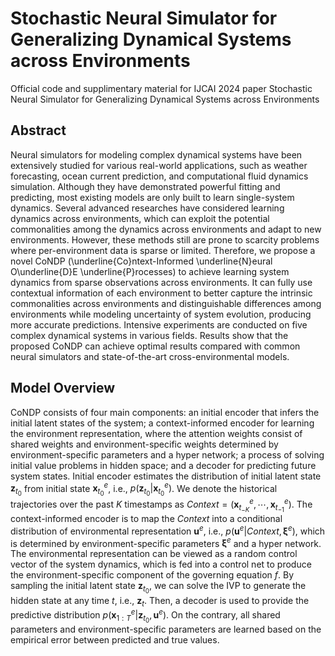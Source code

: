# Stochastic Neural Simulator for Generalizing Dynamical Systems across Environments

Official code and supplimentary material for IJCAI 2024 paper Stochastic Neural Simulator for Generalizing Dynamical Systems across Environments

## Abstract

Neural simulators for modeling complex dynamical systems have been extensively studied for various real-world applications, such as weather forecasting, ocean current prediction, and computational fluid dynamics simulation. Although they have demonstrated powerful fitting and predicting, most existing models are only built to learn single-system dynamics.
Several advanced researches have considered learning dynamics across environments, which can exploit the potential commonalities among the dynamics across environments and adapt to new environments. However, these methods still are prone to scarcity problems where per-environment data is sparse or limited. Therefore, we propose a novel CoNDP (\underline{Co}ntext-Informed \underline{N}eural O\underline{D}E \underline{P}rocesses) to achieve learning system dynamics from sparse observations across environments. It can fully use contextual information of each environment to better capture the intrinsic commonalities across environments and distinguishable differences among environments while modeling uncertainty of system evolution, producing more accurate predictions. Intensive experiments are conducted on five complex dynamical systems in various fields. Results show that the proposed CoNDP can achieve optimal results compared with common neural simulators and state-of-the-art cross-environmental models.

## Model Overview

CoNDP consists of four main components: 
an initial encoder that infers the initial latent states of the system;
a context-informed encoder for learning the environment representation, where the attention weights consist of shared weights and environment-specific weights determined by environment-specific parameters and a hyper network;
a process of solving initial value problems in hidden space;
and a decoder for predicting future system states. 
Initial encoder estimates the distribution of initial latent state $\bm{z}_{t_0}$ from initial state $\bm{x}_{t_0}^e$, i.e., $p(\bm{z}_{t_0}|\bm{x}_{t_0}^e)$. 
We denote the historical trajectories over the past $K$ timestamps as $Context=(\bm{x}_{t_{-K}}^e,\cdots,\bm{x}_{t_{-1}}^e)$.
The context-informed encoder is to map the $Context$ into a conditional distribution of environmental representation $\bm{u}^e$, i.e., $p(\bm{u}^e|Context, \bm{\xi}^e)$, which is determined by environment-specific parameters $\bm{\xi}^e$ and a hyper network.
The environmental representation can be viewed as a random control vector of the system dynamics, which is fed into a control net to produce the environment-specific component of the governing equation $f$.
By sampling the initial latent state $\bm{z}_{t_0}$, we can solve the IVP to generate the hidden state at any time $t$, i.e., $\bm{z}_{t}$.
Then, a decoder is used to provide the predictive distribution $p(\bm{x}_{1:T}^e|\bm{z}_{t_0}, \bm{u}^e)$.
On the contrary, all shared parameters and environment-specific parameters are learned based on the empirical error between predicted and true values.
